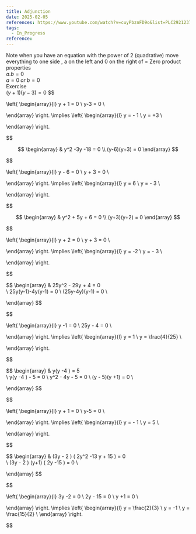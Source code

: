 ```yaml
---
title: Adjunction
date: 2025-02-05
references: https://www.youtube.com/watch?v=cuyPbznFD9o&list=PLC292123722B1B450&indey=5
tags:
  - In_Progress
reference:
---
```


Note when you have an equation with the power of 2 (quadrative) move everything to one side  , a on the left and 0 on the right of = 
Zero  product  properties  
$a.b = 0$    
$a = 0   \; or \; b = 0$  
Exercise  
 $(y+1)(y-3)   = 0$
$$

\left\{
\begin{array}{l}
y + 1 = 0  \\
y-3 = 0   \\

\end{array}
\right.
\implies
\left\{
\begin{array}{l}
y  = - 1   \\
y = +3  \\

\end{array}
\right.

$$


$$
\begin{array}
 & y^2 -3y  -18 =  0   \\
(y-6)(y+3)  =   0  
\end{array}
$$

$$


\left\{
\begin{array}{l}
y  -  6 = 0  \\
y + 3 = 0   \\

\end{array}
\right.
\implies
\left\{
\begin{array}{l}
y  = 6 \\
y =  - 3  \\

\end{array}
\right.

$$  


$$
\begin{array}
 & y^2 + 5y  + 6  =  0   \\
(y+3)(y+2)  =   0  
\end{array}
$$

$$


\left\{
\begin{array}{l}
y  + 2 = 0  \\
y + 3 = 0   \\

\end{array}
\right.
\implies
\left\{
\begin{array}{l}
y  = -2 \\
y =  - 3  \\

\end{array}
\right.

$$  



$$
\begin{array}
 & 25y^2 - 29y  + 4  =  0    
 \\ 25y(y-1)-4y(y-1) =    0   \\
(25y-4y)(y-1) =    0  \\


\end{array}
$$

$$


\left\{
\begin{array}{l}
y  -1  = 0  \\
25y  - 4 = 0   \\

\end{array}
\right.
\implies
\left\{
\begin{array}{l}
y  = 1 \\
y =  \frac{4}{25}  \\

\end{array}
\right.

$$  




$$
\begin{array}
 & y(y -4 ) =  5      
 \\  y(y -4 )     - 5 =    0   \\
y^2 -  4y      - 5 =    0  \\ 
(y - 5)(y +1) =   0  \\


\end{array}
$$

$$


\left\{
\begin{array}{l}
y  + 1  = 0  \\
y-5  = 0   \\

\end{array}
\right.
\implies
\left\{
\begin{array}{l}
y  =  - 1 \\
y =  5  \\

\end{array}
\right.

$$




$$
\begin{array}
 & (3y - 2 ) ( 2y^2    -13 y  + 15 ) =  0    
 \\ (3y - 2 ) (y+1) ( 2y  -15 )   =    0   \\


\end{array}
$$

$$


\left\{
\begin{array}{l}
3y  -2  = 0  \\
2y - 15  = 0   \\
y  +1  = 0  \\

\end{array}
\right.
\implies
\left\{
\begin{array}{l}
y   = \frac{2}{3}  \\
y   = -1  \\
y   = \frac{15}{2}  \\
\end{array}
\right.

$$  

